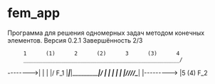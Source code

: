 # fem_app
Программа для решения одномерных задач методом конечных элементов.
Версия 0.2.1
Завершённость 2/3




         1      (1)      2      (2)      3      (3)      4
         _________________________________________________/
-------->|               |               |               |/
   F_1   |_______________|_______________|_______________|/
                         |               |
        \|               |               |
        \|___/\/\/\/\____|               |--------->
        \|5     (4)                          F_2
